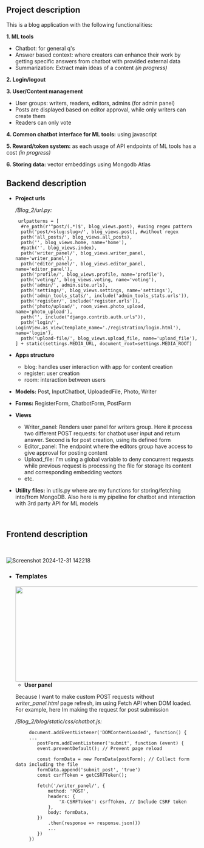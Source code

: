 ## Project description
 This is a blog application with the following functionalities:
 
 **1. ML tools**
-	Chatbot: for general q's
-	Answer based context: where creators can enhance their work by getting specific answers from chatbot with provided external data
-	Summarization: Extract main ideas of a content *(in progress)*

 **2. Login/logout**
 
 **3. User/Content management**
 - User groups: writers, readers, editors, admins (for admin panel)
 - Posts are displayed based on editor approval, while only writers can create them
 - Readers can only vote

 **4. Common chatbot interface for ML tools:** using javascript
    
 **5. Reward/token system:** as each usage of API endpoints of ML tools has a cost *(in progress)*
    
 **6. Storing data:** vector embeddings using Mongodb Atlas
<br>

## Backend description

* **Project urls**
  
    */Blog_2/url.py:*

       urlpatterns = [
        #re_path(r'^post/(.*)$', blog_views.post), #using regex pattern
        path('post/<slug:slug>/', blog_views.post), #without regex
        path('all_posts/', blog_views.all_posts),
        path('', blog_views.home, name='home'),
        #path('', blog_views.index),
        path('writer_panel/', blog_views.writer_panel, name='writer_panel'),
        path('editor_panel/', blog_views.editor_panel, name='editor_panel'),
        path('profile/', blog_views.profile, name='profile'),
        path('voting/', blog_views.voting, name='voting'),
        path('admin/', admin.site.urls),
        path('settings/', blog_views.settings, name='settings'),
        path('admin_tools_stats/', include('admin_tools_stats.urls')),
        path('register/', include('register.urls')),
        path('photo/upload/', room_views.photo_upload, name='photo_upload'),
        path('', include("django.contrib.auth.urls")),
        path('login/', LoginView.as_view(template_name='./registration/login.html'), name='login'),
        path('upload-file/', blog_views.upload_file, name='upload_file'),
      ] + static(settings.MEDIA_URL, document_root=settings.MEDIA_ROOT)

 * **Apps structure**
   - blog: handles user interaction with app for content creation
   - register: user creation
   - room: interaction between users

  * **Models:** Post, InputChatbot, UploadedFile, Photo, Writer
  * **Forms:** RegisterForm, ChatbotForm, PostForm
  * **Views**
    - Writer_panel: Renders user panel for writers group. Here it process two different POST requests: for chatbot user input and return answer. Second is for post creation, using its defined form
    - Editor_panel: The endpoint where the editors group have access to give approval for posting content
    - Upload_file: I'm using a global variable to deny concurrent requests while previous request is processing the file for storage its content and corresponding embedding vectors
    - etc.
  * **Utility files:** in utils.py where are my functions for storing/fetching into/from MongoDB. Also here is my pipeline for chatbot and interaction with 3rd party API for ML models

<br> 

 ## Frontend description

<br>

![Screenshot 2024-12-31 142218](https://github.com/user-attachments/assets/b24f68bf-b985-4f21-919f-68f9f475bd52)

* ### Templates
  <img src="https://github.com/user-attachments/assets/8490b564-3bfa-4feb-b84f-e7fe17b4b167" width="800" height="250">


  - **User panel**

   Because I want to make custom POST requests without *writer_panel.html* page refresh, im using Fetch API when DOM loaded. For example, here Im making the request for post submission

   */Blog_2/blog/static/css/chatbot.js:*

           document.addEventListener('DOMContentLoaded', function() {
           ...
              postForm.addEventListener('submit', function (event) {
              event.preventDefault(); // Prevent page reload
      
              const formData = new FormData(postForm); // Collect form data including the file
              formData.append('submit_post', 'true')
              const csrfToken = getCSRFToken();
      
              fetch('/writer_panel/', {
                  method: 'POST',
                  headers: {
                      'X-CSRFToken': csrfToken, // Include CSRF token
                  },
                  body: formData,
              })
                  .then(response => response.json())
                  ...
              })
           })



